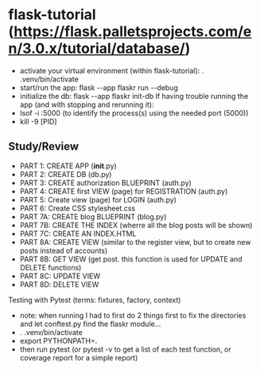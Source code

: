 # flask-tutorial (https://flask.palletsprojects.com/en/3.0.x/tutorial/database/)

- activate your virtual environment (within flask-tutorial): . .venv/bin/activate
- start/run the app: flask --app flaskr run --debug
- initialize the db: flask --app flaskr init-db
If having trouble running the app (and with stopping and rerunning it):
- lsof -i :5000 (to identify the process(s) using the needed port (5000))
- kill -9 [PID]

## Study/Review
- PART 1: CREATE APP (__init__.py)
- PART 2: CREATE DB (db.py)
- PART 3: CREATE authorization BLUEPRINT (auth.py)
- PART 4: CREATE first VIEW (page) for REGISTRATION (auth.py)
- PART 5: Create view (page) for LOGIN (auth.py)
- PART 6: Create CSS stylesheet.css
- PART 7A: CREATE blog BLUEPRINT (blog.py)
- PART 7B: CREATE THE INDEX (wherre all the blog posts will be shown)
- PART 7C: CREATE AN INDEX.HTML 
- PART 8A: CREATE VIEW (similar to the register view, but to create new posts instead of accounts)
- PART 8B: GET VIEW (get post. this function is used for UPDATE and DELETE functions)
- PART 8C: UPDATE VIEW
- PART 8D: DELETE VIEW

Testing with Pytest (terms: fixtures, factory, context)
- note: when running I had to first do 2 things first to fix the directories and let conftest.py find the flaskr module...
- . .venv/bin/activate
- export PYTHONPATH=.
- then run pytest (or pytest -v to get a list of each test function, or coverage report for a simple report)